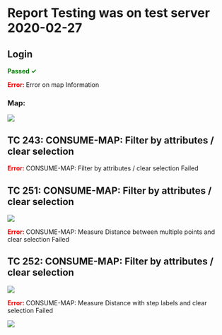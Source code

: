 # Report Testing was on test server 2020-02-27

## Login

<span style="color:green"><b> Passed  ✓  </b></span>

<span style="color:red"><b> Error: </b></span> Error on map Information 

### Map:

![](https://storage.googleapis.com/was-testing/screenShot6031opcDx1PRq6dN.png?authuser=1)

## TC 243: CONSUME-MAP: Filter by attributes / clear selection 

<span style="color:red"><b> Error: </b></span> CONSUME-MAP: Filter by attributes / clear selection Failed

## TC 251: CONSUME-MAP: Filter by attributes / clear selection 

![](https://storage.googleapis.com/was-testing/screenShot6031YsvbJegFi2xR.png?authuser=1)

<span style="color:red"><b> Error: </b></span> CONSUME-MAP: Measure Distance between multiple points and clear selection Failed

## TC 252: CONSUME-MAP: Filter by attributes / clear selection 

![](https://storage.googleapis.com/was-testing/screenShot6031iVC7mgfOQXis.png?authuser=1)

<span style="color:red"><b> Error: </b></span> CONSUME-MAP: Measure Distance with step labels and clear selection Failed

![](https://storage.googleapis.com/was-testing/screenShot6031k21RdhGFKoWQ.png?authuser=1)